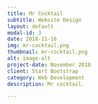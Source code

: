 ```yaml
---
title: Mr Cocktail
subtitle: Website Design
layout: default
modal-id: 3
date: 2018-11-16
img: mr-cocktail.png
thumbnail: mr-cocktail.png
alt: image-alt
project-date: November 2018
client: Start Bootstrap
category: Web Development
description: Mr cocktail.

---
```

